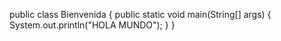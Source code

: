 public class Bienvenida {
    public static void main(String[] args) {
        System.out.println("HOLA MUNDO");
    }
}
